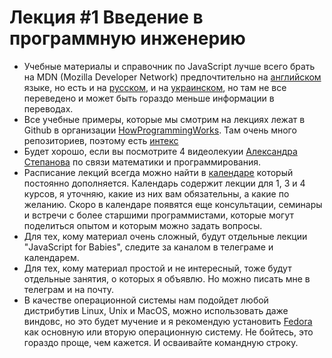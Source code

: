 # Лекция #1 Введение в программную инженерию

- Учебные материалы и справочник по JavaScript лучше всего брать на
MDN (Mozilla Developer Network) предпочтительно на
[английском](https://developer.mozilla.org/en-US/docs/Web/JavaScript) языке,
но есть и на [русском](https://developer.mozilla.org/ru/docs/Web/JavaScript),
и на [украинском](https://developer.mozilla.org/uk/docs/Web/JavaScript), но там
не все переведено и может быть гораздо меньше информации в переводах.
- Все учебные примеры, которые мы смотрим на лекциях лежат в Github в организации
[HowProgrammingWorks](https://github.com/HowProgrammingWorks). Там очень много
репозиториев, поэтому есть
[интекс](https://github.com/HowProgrammingWorks/Index/blob/master/README.ru.md)
- Будет хорошо, если вы посмотрите 4 видеолекуии
[Александра Степанова](https://www.youtube.com/playlist?list=PLHhi8ymDMrQb4sVDBsN5y14X4BoAUU6Sh)
по связи математики и программирования.
- Расписание лекций всегда можно найти в
[календаре](https://www.meetup.com/HowProgrammingWorks/events/)
который постоянно дополняется. Календарь содержит лекции для 1, 3 и 4 курсов,
я уточняю, какие из них вам обязательны, а какие по желанию. Скоро в календаре
появятся еще консультации, семинары и встречи с более старшими программистами,
которые могут поделиться опытом и которым можно задать вопросы.
- Для тех, кому материал очень сложный, будут отдельные лекции
"JavaScript for Babies", следите за каналом в телеграме и календарем.
- Для тех, кому материал простой и не интересный, тоже будут отдельные занятия,
о которых я объявлю. Но можно писать мне в телеграм и на почту.
- В качестве операционной системы нам подойдет любой дистрибутив Linux, Unix и
MacOS, можно использовать даже виндовс, но это будет мучение и я рекомендую
установить [Fedora](https://getfedora.org/ru/) как основную или вторую
операционную систему. Не бойтесь, это гораздо проще, чем кажется. И осваивайте
командную строку.
